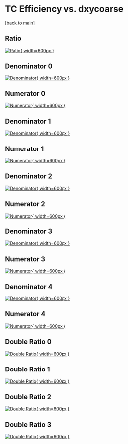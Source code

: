 # TC Efficiency vs. dxycoarse

[[back to main](./)]



## Ratio

[![Ratio](../mtv/var/TC_xtr_211_1_eff_dxycoarse.png){ width=600px }](../mtv/var/TC_xtr_211_1_eff_dxycoarse.pdf)

## Denominator 0

[![Denominator](../mtv/den/TC_xtr_211_1_eff_dxycoarse_den0.png){ width=600px }](../mtv/den/TC_xtr_211_1_eff_dxycoarse_den0.pdf)

## Numerator 0

[![Numerator](../mtv/num/TC_xtr_211_1_eff_dxycoarse_num0.png){ width=600px }](../mtv/num/TC_xtr_211_1_eff_dxycoarse_num0.pdf)

## Denominator 1

[![Denominator](../mtv/den/TC_xtr_211_1_eff_dxycoarse_den1.png){ width=600px }](../mtv/den/TC_xtr_211_1_eff_dxycoarse_den1.pdf)

## Numerator 1

[![Numerator](../mtv/num/TC_xtr_211_1_eff_dxycoarse_num1.png){ width=600px }](../mtv/num/TC_xtr_211_1_eff_dxycoarse_num1.pdf)

## Denominator 2

[![Denominator](../mtv/den/TC_xtr_211_1_eff_dxycoarse_den2.png){ width=600px }](../mtv/den/TC_xtr_211_1_eff_dxycoarse_den2.pdf)

## Numerator 2

[![Numerator](../mtv/num/TC_xtr_211_1_eff_dxycoarse_num2.png){ width=600px }](../mtv/num/TC_xtr_211_1_eff_dxycoarse_num2.pdf)

## Denominator 3

[![Denominator](../mtv/den/TC_xtr_211_1_eff_dxycoarse_den3.png){ width=600px }](../mtv/den/TC_xtr_211_1_eff_dxycoarse_den3.pdf)

## Numerator 3

[![Numerator](../mtv/num/TC_xtr_211_1_eff_dxycoarse_num3.png){ width=600px }](../mtv/num/TC_xtr_211_1_eff_dxycoarse_num3.pdf)

## Denominator 4

[![Denominator](../mtv/den/TC_xtr_211_1_eff_dxycoarse_den4.png){ width=600px }](../mtv/den/TC_xtr_211_1_eff_dxycoarse_den4.pdf)

## Numerator 4

[![Numerator](../mtv/num/TC_xtr_211_1_eff_dxycoarse_num4.png){ width=600px }](../mtv/num/TC_xtr_211_1_eff_dxycoarse_num4.pdf)

## Double Ratio 0

[![Double Ratio](../mtv/ratio/TC_xtr_211_1_eff_dxycoarse_ratio0.png){ width=600px }](../mtv/ratio/TC_xtr_211_1_eff_dxycoarse_ratio0.pdf)

## Double Ratio 1

[![Double Ratio](../mtv/ratio/TC_xtr_211_1_eff_dxycoarse_ratio1.png){ width=600px }](../mtv/ratio/TC_xtr_211_1_eff_dxycoarse_ratio1.pdf)

## Double Ratio 2

[![Double Ratio](../mtv/ratio/TC_xtr_211_1_eff_dxycoarse_ratio2.png){ width=600px }](../mtv/ratio/TC_xtr_211_1_eff_dxycoarse_ratio2.pdf)

## Double Ratio 3

[![Double Ratio](../mtv/ratio/TC_xtr_211_1_eff_dxycoarse_ratio3.png){ width=600px }](../mtv/ratio/TC_xtr_211_1_eff_dxycoarse_ratio3.pdf)

